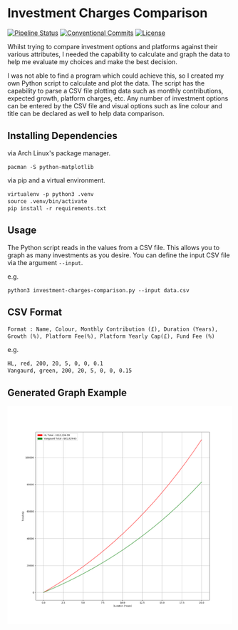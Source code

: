 # Investment Charges Comparison
[![Pipeline Status](https://gitlab.com/DeveloperC/investment-charges-comparison/badges/master/pipeline.svg)](https://gitlab.com/DeveloperC/investment-charges-comparison/-/pipelines)
[![Conventional Commits](https://img.shields.io/badge/Conventional%20Commits-1.0.0-yellow.svg)](https://conventionalcommits.org)
[![License](https://img.shields.io/badge/License-AGPLv3-blue.svg)](https://www.gnu.org/licenses/agpl-3.0)


Whilst trying to compare investment options and platforms against their various attributes, I needed the capability to calculate and graph the data to help me evaluate my choices and make the best decision.

I was not able to find a program which could achieve this, so I created my own Python script to calculate and plot the data. The script has the capability to parse a CSV file plotting data such as monthly contributions, expected growth, platform charges, etc. Any number of investment options can be entered by the CSV file and visual options such as line colour and title can be declared as well to help data comparison.


## Installing Dependencies
via Arch Linux's package manager.

```
pacman -S python-matplotlib
```

via pip and a virtual environment.

```
virtualenv -p python3 .venv
source .venv/bin/activate
pip install -r requirements.txt
```


## Usage
The Python script reads in the values from a CSV file. This allows you to graph as many investments as you desire. You can define the input CSV file via the argument `--input`.

e.g.

```
python3 investment-charges-comparison.py --input data.csv
```


## CSV Format
```
Format : Name, Colour, Monthly Contribution (£), Duration (Years), Growth (%), Platform Fee(%), Platform Yearly Cap(£), Fund Fee (%)
```

e.g.

```
HL, red, 200, 20, 5, 0, 0, 0.1
Vangaurd, green, 200, 20, 5, 0, 0, 0.15

```


## Generated Graph Example
![Generated graph example output.](./example.png)
